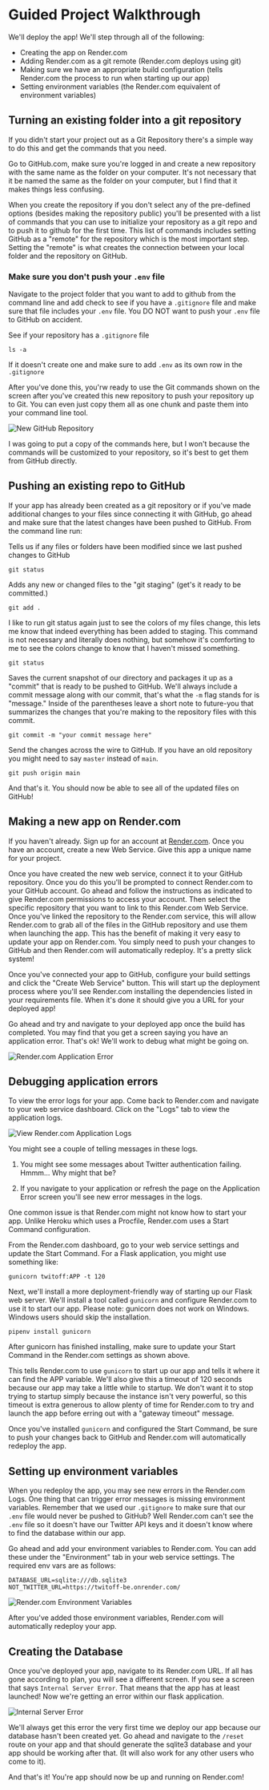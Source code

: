 # Guided Project Walkthrough

We'll deploy the app! We'll step through all of the following:

- Creating the app on Render.com
- Adding Render.com as a git remote (Render.com deploys using git)
- Making sure we have an appropriate build configuration (tells Render.com the process to
  run when starting up our app)
- Setting environment variables (the Render.com equivalent of environment variables)

## Turning an existing folder into a git repository

If you didn't start your project out as a Git Repository there's a simple way to do this and get the commands that you need.

Go to GitHub.com, make sure you're logged in and create a new repository with the same name as the folder on your computer. It's not necessary that it be named the same as the folder on your computer, but I find that it makes things less confusing.

When you create the repository if you don't select any of the pre-defined options (besides making the repository public) you'll be presented with a list of commands that you can use to initialize your repository as a git repo and to push it to github for the first time. This list of commands includes setting GitHub as a "remote" for the repository which is the most important step. Setting the "remote" is what creates the connection between your local folder and the repository on GitHub.

### Make sure you don't push your `.env` file

Navigate to the project folder that you want to add to github from the command line and add check to see if you have a `.gitignore` file and make sure that file includes your `.env` file. You DO NOT want to push your `.env` file to GitHub on accident.

See if your repository has a `.gitignore` file

`ls -a`

If it doesn't create one and make sure to add `.env` as its own row in the `.gitignore`

After you've done this, you'rw ready to use the Git commands shown on the screen after you've created this new repository to push your repository up to Git. You can even just copy them all as one chunk and paste them into your command line tool.

![New GitHub Repository](/images/new-repo.png)

I was going to put a copy of the commands here, but I won't because the commands will be customized to your repository, so it's best to get them from GitHub directly.

## Pushing an existing repo to GitHub

If your app has already been created as a git repository or if you've made additional changes to your files since connecting it with GitHub, go ahead and make sure that the latest changes have been pushed to GitHub. From the command line run:

Tells us if any files or folders have been modified since we last pushed changes to GitHub

`git status`

Adds any new or changed files to the "git staging" (get's it ready to be committed.)

`git add .`

I like to run git status again just to see the colors of my files change, this lets me know that indeed everything has been added to staging. This command is not necessary and literally does nothing, but somehow it's comforting to me to see the colors change to know that I haven't missed something.

`git status`

Saves the current snapshot of our directory and packages it up as a "commit" that is ready to be pushed to GitHub. We'll always include a commit message along with our commit, that's what the `-m` flag stands for is "message." Inside of the parentheses leave a short note to future-you that summarizes the changes that you're making to the repository files with this commit.

`git commit -m "your commit message here"`

Send the changes across the wire to GitHub. If you have an old repository you might need to say `master` instead of `main`.

`git push origin main`

And that's it. You should now be able to see all of the updated files on GitHub!

## Making a new app on Render.com

If you haven't already. Sign up for an account at [Render.com](https://render.com). Once you have an account, create a new Web Service. Give this app a unique name for your project.

Once you have created the new web service, connect it to your GitHub repository. Once you do this you'll be prompted to connect Render.com to your GitHub account. Go ahead and follow the instructions as indicated to give Render.com permissions to access your account. Then select the specific repository that you want to link to this Render.com Web Service. Once you've linked the repository to the Render.com service, this will allow Render.com to grab all of the files in the GitHub repository and use them when launching the app. This has the benefit of making it very easy to update your app on Render.com. You simply need to push your changes to GitHub and then Render.com will automatically redeploy. It's a pretty slick system!

Once you've connected your app to GitHub, configure your build settings and click the "Create Web Service" button. This will start up the deployment process where you'll see Render.com installing the dependencies listed in your requirements file. When it's done it should give you a URL for your deployed app!

Go ahead and try and navigate to your deployed app once the build has completed. You may find that you get a screen saying you have an application error. That's ok! We'll work to debug what might be going on.

![Render.com Application Error](/images/application-error.png)

## Debugging application errors

To view the error logs for your app. Come back to Render.com and navigate to your web service dashboard. Click on the "Logs" tab to view the application logs.

![View Render.com Application Logs](/images/view-logs.png)

You might see a couple of telling messages in these logs.

1) You might see some messages about Twitter authentication failing. Hmmm... Why might that be?

2) If you navigate to your application or refresh the page on the Application Error screen you'll see new error messages in the logs.

One common issue is that Render.com might not know how to start your app. Unlike Heroku which uses a Procfile, Render.com uses a Start Command configuration.

From the Render.com dashboard, go to your web service settings and update the Start Command. For a Flask application, you might use something like:

`gunicorn twitoff:APP -t 120`

Next, we'll install a more deployment-friendly way of starting up our Flask web server. We'll install a tool called `gunicorn` and configure Render.com to use it to start our app. Please note: gunicorn does not work on Windows. Windows users should skip the installation.

`pipenv install gunicorn`

After gunicorn has finished installing, make sure to update your Start Command in the Render.com settings as shown above.

This tells Render.com to use `gunicorn` to start up our app and tells it where it can find the APP variable. We'll also give this a timeout of 120 seconds because our app may take a little while to startup. We don't want it to stop trying to startup simply because the instance isn't very powerful, so this timeout is extra generous to allow plenty of time for Render.com to try and launch the app before erring out with a "gateway timeout" message.

Once you've installed `gunicorn` and configured the Start Command, be sure to push your changes back to GitHub and Render.com will automatically redeploy the app.

## Setting up environment variables

When you redeploy the app, you may see new errors in the Render.com Logs. One thing that can trigger error messages is missing environment variables. Remember that we used our `.gitignore` to make sure that our `.env` file would never be pushed to GitHub? Well Render.com can't see the `.env` file so it doesn't have our Twitter API keys and it doesn't know where to find the database within our app.

Go ahead and add your environment variables to Render.com. You can add these under the "Environment" tab in your web service settings. The required env vars are as follows:

```
DATABASE_URL=sqlite:///db.sqlite3
NOT_TWITTER_URL=https://twitoff-be.onrender.com/
```

![Render.com Environment Variables](/images/config-vars.png)

After you've added those environment variables, Render.com will automatically redeploy your app.

## Creating the Database

Once you've deployed your app, navigate to its Render.com URL. If all has gone according to plan, you will see a different screen. If you see a screen that says `Internal Server Error`. That means that the app has at least launched! Now we're getting an error within our flask application. 

![Internal Server Error](/images/internal-server-error.png)

We'll always get this error the very first time we deploy our app because our database hasn't been created yet. Go ahead and navigate to the `/reset` route on your app and that should generate the sqlite3 database and your app should be working after that. (It will also work for any other users who come to it).

And that's it! You're app should now be up and running on Render.com!
